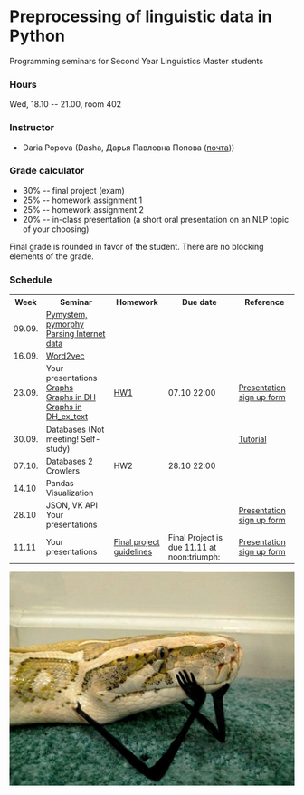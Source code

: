# Preprocessing of linguistic data in Python

Programming seminars for Second Year Linguistics Master students

### Hours

Wed, 18.10 -- 21.00, room 402

### Instructor
* Daria Popova (Dasha, Дарья Павловна Попова ([почта](mailto:daschapopowa@gmail.com)))

### Grade calculator
* 30% -- final project (exam)
* 25% -- homework assignment 1
* 25% -- homework assignment 2
* 20% -- in-class presentation (a short oral presentation on an NLP topic of your choosing)

Final grade is rounded in favor of the student. There are no blocking elements of the grade.

### Schedule
<table>
  <tr>
    <th>Week</th>
    <th>Seminar</th>
    <th>Homework</th>
    <th>Due date</th>
    <th>Reference</th>
  </tr>
   <tr>
    <td>09.09.</td>
    <td><a href="./PPSem1.ipynb">Pymystem, pymorphy</a><br>
    <a href="./PPSem2.ipynb">Parsing Internet data</a></td>
    <td></td>
    <td></td>
    <td>
    </td>
  </tr>
  <tr>
    <td>16.09.</td>
    <td><a href="./PP_Word2Vec.ipynb">Word2vec</a>
    </td>
    <td></td>
    <td></td>
    <td>
    </td>
  </tr>
    <td>23.09.</td>
    <td>Your presentations<br>
       <a href="./PP_Graphs(1).ipynb">Graphs</a><br>
      <a href="./PP_Graphs_DH.ipynb">Graphs in DH</a><br>
  <a href="./pin.txt">Graphs in DH_ex_text</a></td>
    <td><a href="./PP_HW1.md">HW1</td>
    <td>07.10 22:00</td>
    <td><a href="https://docs.google.com/spreadsheets/d/1ZOXVzgwpfM5pL5uJ2uYvxnR04dCc3ssIUTdG6JQaS-E/edit?usp=sharing">Presentation sign up form</a></td>
   </tr>
    <tr>
    <td>30.09.</td>
    <td>Databases (Not meeting! Self-study)</td>
    <td></td>
    <td></td>
    <td><a href="https://sqlbolt.com/lesson/introduction">Tutorial</a>
  </td>
  </tr>
    <tr>
    <td>07.10.</td>
    <td>Databases 2<br>
      Crowlers
  </td>
    <td>HW2</td>
    <td>28.10 22:00</td>
    <td></td>
  </tr>
    <tr>
    <td>14.10</td>
    <td>Pandas<br>
      Visualization</td>
    <td></td>
  <td></td>
    <td></td>
  </tr>
    <tr>
    <td>28.10</td>
    <td>JSON, VK API<br>
      Your presentations
  </td>
    <td></td>
    <td></td>
    <td><a href="https://docs.google.com/spreadsheets/d/1ZOXVzgwpfM5pL5uJ2uYvxnR04dCc3ssIUTdG6JQaS-E/edit?usp=sharing">Presentation sign up form</a></td>
  </tr>
  </tr>
    <tr>
    <td>11.11</td>
    <td>Your presentations</td>
    <td><a href="./FPG.md">Final project guidelines</a></td>
    <td>Final Project is due 11.11 at noon:triumph:</td>
    <td><a href="https://docs.google.com/spreadsheets/d/1ZOXVzgwpfM5pL5uJ2uYvxnR04dCc3ssIUTdG6JQaS-E/edit?usp=sharing">Presentation sign up form</a></td>
  </tr>
</table>

![](./python.jpg)
